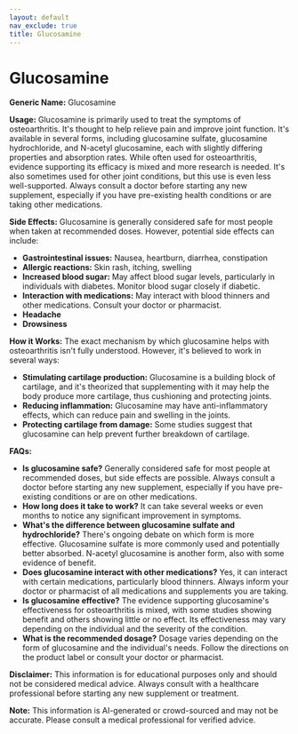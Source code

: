 ```yaml
---
layout: default
nav_exclude: true
title: Glucosamine
---
```


# Glucosamine

**Generic Name:** Glucosamine

**Usage:** Glucosamine is primarily used to treat the symptoms of osteoarthritis.  It's thought to help relieve pain and improve joint function. It's available in several forms, including glucosamine sulfate, glucosamine hydrochloride, and N-acetyl glucosamine, each with slightly differing properties and absorption rates.  While often used for osteoarthritis,  evidence supporting its efficacy is mixed and more research is needed.  It's also sometimes used for other joint conditions, but this use is even less well-supported.  Always consult a doctor before starting any new supplement, especially if you have pre-existing health conditions or are taking other medications.

**Side Effects:** Glucosamine is generally considered safe for most people when taken at recommended doses. However, potential side effects can include:

* **Gastrointestinal issues:** Nausea, heartburn, diarrhea, constipation
* **Allergic reactions:** Skin rash, itching, swelling
* **Increased blood sugar:** May affect blood sugar levels, particularly in individuals with diabetes.  Monitor blood sugar closely if diabetic.
* **Interaction with medications:** May interact with blood thinners and other medications.  Consult your doctor or pharmacist.
* **Headache**
* **Drowsiness**


**How it Works:**  The exact mechanism by which glucosamine helps with osteoarthritis isn't fully understood.  However, it's believed to work in several ways:

* **Stimulating cartilage production:** Glucosamine is a building block of cartilage, and it's theorized that supplementing with it may help the body produce more cartilage, thus cushioning and protecting joints.
* **Reducing inflammation:** Glucosamine may have anti-inflammatory effects, which can reduce pain and swelling in the joints.
* **Protecting cartilage from damage:** Some studies suggest that glucosamine can help prevent further breakdown of cartilage.

**FAQs:**

* **Is glucosamine safe?** Generally considered safe for most people at recommended doses, but side effects are possible.  Always consult a doctor before starting any new supplement, especially if you have pre-existing conditions or are on other medications.
* **How long does it take to work?**  It can take several weeks or even months to notice any significant improvement in symptoms.
* **What's the difference between glucosamine sulfate and hydrochloride?**  There's ongoing debate on which form is more effective.  Glucosamine sulfate is more commonly used and potentially better absorbed.  N-acetyl glucosamine is another form, also with some evidence of benefit.
* **Does glucosamine interact with other medications?** Yes, it can interact with certain medications, particularly blood thinners.  Always inform your doctor or pharmacist of all medications and supplements you are taking.
* **Is glucosamine effective?** The evidence supporting glucosamine's effectiveness for osteoarthritis is mixed, with some studies showing benefit and others showing little or no effect.  Its effectiveness may vary depending on the individual and the severity of the condition.
* **What is the recommended dosage?** Dosage varies depending on the form of glucosamine and the individual's needs.  Follow the directions on the product label or consult your doctor or pharmacist.


**Disclaimer:** This information is for educational purposes only and should not be considered medical advice. Always consult with a healthcare professional before starting any new supplement or treatment.


**Note:** This information is AI-generated or crowd-sourced and may not be accurate. Please consult a medical professional for verified advice.